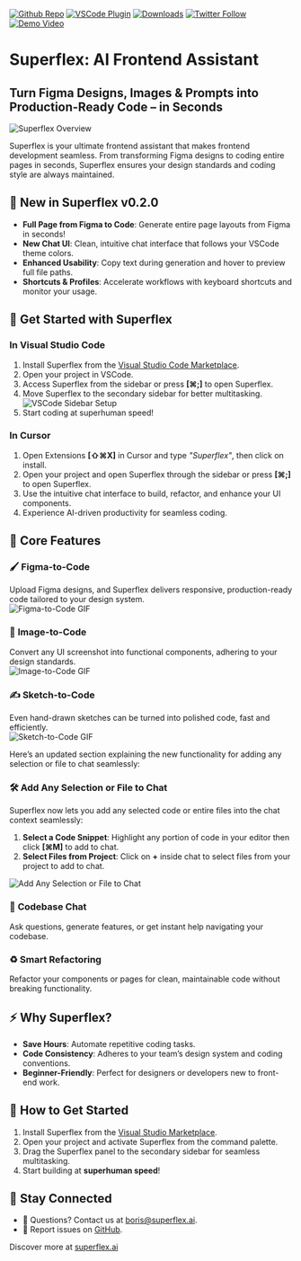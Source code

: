 [twitter-shield]: https://img.shields.io/twitter/follow/_riphal_?style=social
[twitter-url]: https://x.com/_riphal_
[github-shield]: https://img.shields.io/github/stars/aquila-lab/superflex-vscode?style=social
[github-url]: https://github.com/aquila-lab/superflex-vscode
[vscode-shield]: https://img.shields.io/visual-studio-marketplace/r/aquilalabs.superflex?logo=visual-studio-code&style=social
[vscode-url]: https://marketplace.visualstudio.com/items?itemName=aquilalabs.superflex
[downloads-shield]: https://img.shields.io/visual-studio-marketplace/d/aquilalabs.superflex?style=social
[downloads-url]: https://marketplace.visualstudio.com/items?itemName=aquilalabs.superflex
[youtube-shield]: https://img.shields.io/badge/Demo-Video-red?style=flat&logo=youtube
[youtube-url]: https://youtu.be/pP25PXwV_60?si=Piz20NC4R0hWXSSS

[![Github Repo][github-shield]][github-url] [![VSCode Plugin][vscode-shield]][vscode-url] [![Downloads][downloads-shield]][downloads-url] [![Twitter Follow][twitter-shield]][twitter-url] [![Demo Video][youtube-shield]][youtube-url]

# Superflex: AI Frontend Assistant

## Turn Figma Designs, Images & Prompts into Production-Ready Code – in Seconds

![Superflex Overview](./docs/superflex-overview.gif)

Superflex is your ultimate frontend assistant that makes frontend development seamless. From transforming Figma designs to coding entire pages in seconds, Superflex ensures your design standards and coding style are always maintained.

## 🌟 **New in Superflex v0.2.0**

- **Full Page from Figma to Code**: Generate entire page layouts from Figma in seconds!
- **New Chat UI**: Clean, intuitive chat interface that follows your VSCode theme colors.
- **Enhanced Usability**: Copy text during generation and hover to preview full file paths.
- **Shortcuts & Profiles**: Accelerate workflows with keyboard shortcuts and monitor your usage.

## 🚀 Get Started with Superflex

### In Visual Studio Code

1. Install Superflex from the [Visual Studio Code Marketplace][vscode-url].
2. Open your project in VSCode.
3. Access Superflex from the sidebar or press **[⌘;]** to open Superflex.
4. Move Superflex to the secondary sidebar for better multitasking.  
   ![VSCode Sidebar Setup](./docs/superflex-sidebar-setup.png)
5. Start coding at superhuman speed!

### In Cursor

1. Open Extensions **[⇧⌘X]** in Cursor and type _"Superflex"_, then click on install.
2. Open your project and open Superflex through the sidebar or press **[⌘;]** to open Superflex.
3. Use the intuitive chat interface to build, refactor, and enhance your UI components.
4. Experience AI-driven productivity for seamless coding.

## 🚀 **Core Features**

### 🖌️ **Figma-to-Code**

Upload Figma designs, and Superflex delivers responsive, production-ready code tailored to your design system.  
![Figma-to-Code GIF](./docs/superflex-figma-to-code.gif)

### 🎨 **Image-to-Code**

Convert any UI screenshot into functional components, adhering to your design standards.  
![Image-to-Code GIF](./docs/superflex-image-to-code.gif)

### ✍️ **Sketch-to-Code**

Even hand-drawn sketches can be turned into polished code, fast and efficiently.  
![Sketch-to-Code GIF](./docs/superflex-sketch-to-code.gif)

Here’s an updated section explaining the new functionality for adding any selection or file to chat seamlessly:

### 🛠 Add Any Selection or File to Chat

Superflex now lets you add any selected code or entire files into the chat context seamlessly:

1. **Select a Code Snippet**: Highlight any portion of code in your editor then click **[⌘M]** to add to chat.
2. **Select Files from Project**: Click on **+** inside chat to select files from your project to add to chat.

![Add Any Selection or File to Chat](./docs/superflex-add-selection-to-chat.gif)

### 💬 **Codebase Chat**

Ask questions, generate features, or get instant help navigating your codebase.

### ♻️ **Smart Refactoring**

Refactor your components or pages for clean, maintainable code without breaking functionality.

## ⚡ **Why Superflex?**

- **Save Hours**: Automate repetitive coding tasks.
- **Code Consistency**: Adheres to your team’s design system and coding conventions.
- **Beginner-Friendly**: Perfect for designers or developers new to front-end work.

## 📖 **How to Get Started**

1. Install Superflex from the [Visual Studio Marketplace][vscode-url].
2. Open your project and activate Superflex from the command palette.
3. Drag the Superflex panel to the secondary sidebar for seamless multitasking.
4. Start building at **superhuman speed**!

## 🔗 **Stay Connected**

- 💬 Questions? Contact us at [boris@superflex.ai](mailto:boris@superflex.ai).
- 🔧 Report issues on [GitHub](https://github.com/aquila-lab/superflex-vscode/issues).

Discover more at [superflex.ai](https://superflex.ai)
